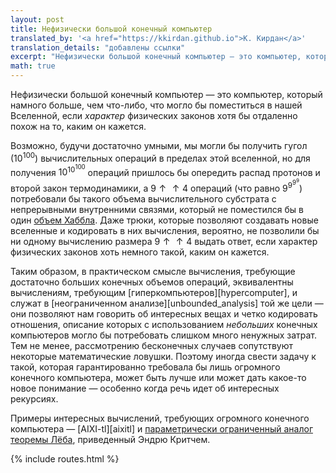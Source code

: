 ```yaml
---
layout: post
title: Нефизически большой конечный компьютер
translated_by: '<a href="https://kkirdan.github.io">К. Кирдан</a>'
translation_details: "добавлены ссылки"
excerpt: "Нефизически большой конечный компьютер — это компьютер, который намного больше, чем что-либо, что могло бы поместиться в нашей Вселенной, если характер физических законов хотя бы отдаленно похож на то, каким он кажется."
math: true
---
```

Нефизически большой конечный компьютер — это компьютер, который намного больше, чем что-либо, что могло бы поместиться в нашей Вселенной, если _характер_ физических законов хотя бы отдаленно похож на то, каким он кажется.

Возможно, будучи достаточно умными, мы могли бы получить гугол ($10^{100}$) вычислительных операций в пределах этой вселенной, но для получения $10^{10^{100}}$ операций пришлось бы опередить распад протонов и второй закон термодинамики, а $9 \uparrow\uparrow 4$ операций (что равно $9^{9^{9^9}}$) потребовали бы такого объема вычислительного субстрата с непрерывными внутренними связями, который не поместился бы в один [объем Хаббла](https://ru.wikipedia.org/wiki/%D0%9E%D0%B1%D1%8A%D1%91%D0%BC_%D0%A5%D0%B0%D0%B1%D0%B1%D0%BB%D0%B0). Даже трюки, которые позволяют создавать новые вселенные и кодировать в них вычисления, вероятно, не позволили бы ни одному вычислению размера $9 \uparrow\uparrow 4$ выдать ответ, если характер физических законов хоть немного такой, каким он кажется.

Таким образом, в практическом смысле вычисления, требующие достаточно больших конечных объемов операций, эквивалентны вычислениям, требующим [гиперкомпьютеров][hypercomputer], и служат в [неограниченном анализе][unbounded_analysis] той же цели — они позволяют нам говорить об интересных вещах и четко кодировать отношения, описание которых с использованием _небольших_ конечных компьютеров могло бы потребовать слишком много ненужных затрат. Тем не менее, рассмотрению бесконечных случаев сопутствуют некоторые математические ловушки. Поэтому иногда свести задачу к такой, которая гарантированно требовала бы лишь огромного конечного компьютера, может быть лучше или может дать какое-то новое понимание — особенно когда речь идет об интересных рекурсиях.

Примеры интересных вычислений, требующих огромного конечного компьютера — [AIXI-tl][aixitl] и [параметрически ограниченный аналог теоремы Лёба](http://intelligence.org/files/ParametricBoundedLobsTheorem.pdf), приведенный Эндрю Критчем.

{% include routes.html %}
